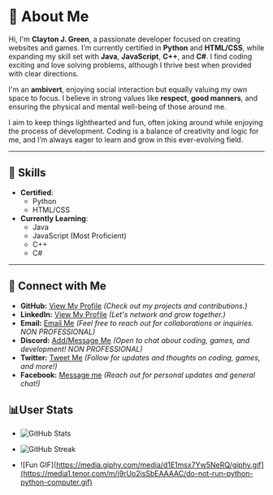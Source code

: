 # 👋 About Me

Hi, I'm **Clayton J. Green**, a passionate developer focused on creating websites and games. I’m currently certified in **Python** and **HTML/CSS**, while expanding my skill set with **Java**, **JavaScript**, **C++**, and **C#**. I find coding exciting and love solving problems, although I thrive best when provided with clear directions.

I'm an **ambivert**, enjoying social interaction but equally valuing my own space to focus. I believe in strong values like **respect**, **good manners**, and ensuring the physical and mental well-being of those around me.

I aim to keep things lighthearted and fun, often joking around while enjoying the process of development. Coding is a balance of creativity and logic for me, and I’m always eager to learn and grow in this ever-evolving field.

---

## 🚀 Skills
- **Certified**: 
  - Python 
  - HTML/CSS
- **Currently Learning**: 
  - Java 
  - JavaScript (Most Proficient)
  - C++
  - C# 

---

## 🔗 Connect with Me

- **GitHub:** [View My Profile](https://github.com/Cgree791) *(Check out my projects and contributions.)*
- **LinkedIn:** [View My Profile](https://www.linkedin.com/in/clayton-green-256477300) *(Let's network and grow together.)*
- **Email:** [Email Me](https://mail.google.com/mail/?view=cm&fs=1&to=cjwalkscool@gmail.com) *(Feel free to reach out for collaborations or inquiries. NON PROFESSIONAL)*
- **Discord:** [Add/Message Me](https://discord.com/users/595681336816173074) *(Open to chat about coding, games, and development! NON PROFESSIONAL)*
- **Twitter:** [Tweet Me](https://x.com/Cgree791)  *(Follow for updates and thoughts on coding, games, and more!)*
- **Facebook:** [Message me](https://www.facebook.com/Cgree791) *(Reach out for personal updates and general chat!)*

## 📊User Stats

- ![GitHub Stats](https://github-readme-stats.vercel.app/api?username=yourusername&show_icons=true&theme=radical)

- ![GitHub Streak](https://github-readme-streak-stats.herokuapp.com/?user=yourusername)

- ![Fun GIF](https://media.giphy.com/media/d1E1msx7Yw5NeRQ/giphy.gif](https://media1.tenor.com/m/j9rUo2jsSbEAAAAC/do-not-run-python-python-computer.gif)
